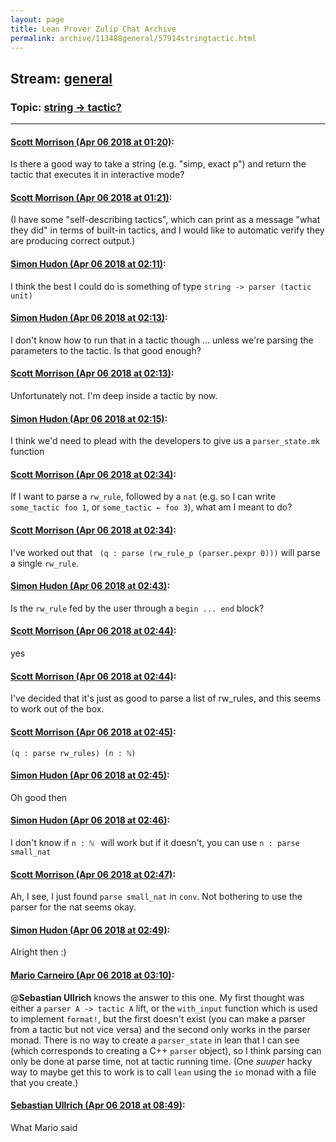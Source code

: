 ```yaml
---
layout: page
title: Lean Prover Zulip Chat Archive 
permalink: archive/113488general/57914stringtactic.html
---
```


## Stream: [general](index.html)
### Topic: [string -> tactic?](57914stringtactic.html)

---

#### [Scott Morrison (Apr 06 2018 at 01:20)](https://leanprover.zulipchat.com/#narrow/stream/113488-general/topic/string%20-%3E%20tactic%3F/near/124695173):
Is there a good way to take a string (e.g. "simp, exact p") and return the tactic that executes it in interactive mode?

#### [Scott Morrison (Apr 06 2018 at 01:21)](https://leanprover.zulipchat.com/#narrow/stream/113488-general/topic/string%20-%3E%20tactic%3F/near/124695190):
(I have some "self-describing tactics", which can print as a message "what they did" in terms of built-in tactics, and I would like to automatic verify they are producing correct output.)

#### [Simon Hudon (Apr 06 2018 at 02:11)](https://leanprover.zulipchat.com/#narrow/stream/113488-general/topic/string%20-%3E%20tactic%3F/near/124696700):
I think the best I could do is something of type `string -> parser (tactic unit)`

#### [Simon Hudon (Apr 06 2018 at 02:13)](https://leanprover.zulipchat.com/#narrow/stream/113488-general/topic/string%20-%3E%20tactic%3F/near/124696748):
I don't know how to run that in a tactic though ... unless we're parsing the parameters to the tactic. Is that good enough?

#### [Scott Morrison (Apr 06 2018 at 02:13)](https://leanprover.zulipchat.com/#narrow/stream/113488-general/topic/string%20-%3E%20tactic%3F/near/124696754):
Unfortunately not. I'm deep inside a tactic by now.

#### [Simon Hudon (Apr 06 2018 at 02:15)](https://leanprover.zulipchat.com/#narrow/stream/113488-general/topic/string%20-%3E%20tactic%3F/near/124696801):
I think we'd need to plead with the developers to give us a `parser_state.mk` function

#### [Scott Morrison (Apr 06 2018 at 02:34)](https://leanprover.zulipchat.com/#narrow/stream/113488-general/topic/string%20-%3E%20tactic%3F/near/124697368):
If I want to parse a `rw_rule`, followed by a `nat` (e.g. so I can write `some_tactic foo 1`, or `some_tactic ← foo 3`), what am I meant to do?

#### [Scott Morrison (Apr 06 2018 at 02:34)](https://leanprover.zulipchat.com/#narrow/stream/113488-general/topic/string%20-%3E%20tactic%3F/near/124697374):
I've worked out that ` (q : parse (rw_rule_p (parser.pexpr 0)))` will parse a single `rw_rule`.

#### [Simon Hudon (Apr 06 2018 at 02:43)](https://leanprover.zulipchat.com/#narrow/stream/113488-general/topic/string%20-%3E%20tactic%3F/near/124697618):
Is the `rw_rule` fed by the user through a `begin ... end` block?

#### [Scott Morrison (Apr 06 2018 at 02:44)](https://leanprover.zulipchat.com/#narrow/stream/113488-general/topic/string%20-%3E%20tactic%3F/near/124697661):
yes

#### [Scott Morrison (Apr 06 2018 at 02:44)](https://leanprover.zulipchat.com/#narrow/stream/113488-general/topic/string%20-%3E%20tactic%3F/near/124697669):
I've decided that it's just as good to parse a list of rw_rules, and this seems to work out of the box.

#### [Scott Morrison (Apr 06 2018 at 02:45)](https://leanprover.zulipchat.com/#narrow/stream/113488-general/topic/string%20-%3E%20tactic%3F/near/124697683):
`(q : parse rw_rules) (n : ℕ) `

#### [Simon Hudon (Apr 06 2018 at 02:45)](https://leanprover.zulipchat.com/#narrow/stream/113488-general/topic/string%20-%3E%20tactic%3F/near/124697689):
Oh good then

#### [Simon Hudon (Apr 06 2018 at 02:46)](https://leanprover.zulipchat.com/#narrow/stream/113488-general/topic/string%20-%3E%20tactic%3F/near/124697744):
I don't know if `n : ℕ ` will work but if it doesn't, you can use `n : parse small_nat`

#### [Scott Morrison (Apr 06 2018 at 02:47)](https://leanprover.zulipchat.com/#narrow/stream/113488-general/topic/string%20-%3E%20tactic%3F/near/124697755):
Ah, I see, I just found `parse small_nat` in `conv`. Not bothering to use the parser for the nat seems okay.

#### [Simon Hudon (Apr 06 2018 at 02:49)](https://leanprover.zulipchat.com/#narrow/stream/113488-general/topic/string%20-%3E%20tactic%3F/near/124697809):
Alright then :)

#### [Mario Carneiro (Apr 06 2018 at 03:10)](https://leanprover.zulipchat.com/#narrow/stream/113488-general/topic/string%20-%3E%20tactic%3F/near/124698444):
@**Sebastian Ullrich** knows the answer to this one. My first thought was either a `parser A -> tactic A` lift, or the `with_input` function which is used to implement `format!`, but the first doesn't exist (you can make a parser from a tactic but not vice versa) and the second only works in the parser monad. There is no way to create a `parser_state` in lean that I can see (which corresponds to creating a C++ `parser` object), so I think parsing can only be done at parse time, not at tactic running time. (One *suuper* hacky way to maybe get this to work is to call `lean` using the `io` monad with a file that you create.)

#### [Sebastian Ullrich (Apr 06 2018 at 08:49)](https://leanprover.zulipchat.com/#narrow/stream/113488-general/topic/string%20-%3E%20tactic%3F/near/124707373):
What Mario said

